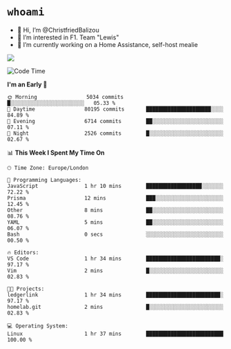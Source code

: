 # `whoami`

- 👋 Hi, I’m @ChristfriedBalizou
- 👀 I’m interested in F1. Team "Lewis"
- 🌱 I’m currently working on a Home Assistance, self-host mealie
<!--
- 💞️ I’m looking to collaborate on
- 📫 How to reach me /dev/stdin
-->


![](https://github-readme-stats.vercel.app/api?username=Christfriedbalizou&show_icons=true&hide_title=true&theme=solarized-dark&count_private=true&hide=stars)
<!-- 
  ![](https://github-readme-stats.vercel.app/api/top-langs/?username=Christfriedbalizou&show_icons=true&hide_title=true&theme=solarized-dark&layout=compact&show_icons=true&count_private=false)
-->


<!--START_SECTION:waka-->
![Code Time](http://img.shields.io/badge/Code%20Time-96%20hrs%2014%20mins-blue)

**I'm an Early 🐤** 

```text
🌞 Morning                5034 commits        █░░░░░░░░░░░░░░░░░░░░░░░░   05.33 % 
🌆 Daytime                80195 commits       █████████████████████░░░░   84.89 % 
🌃 Evening                6714 commits        ██░░░░░░░░░░░░░░░░░░░░░░░   07.11 % 
🌙 Night                  2526 commits        █░░░░░░░░░░░░░░░░░░░░░░░░   02.67 % 
```


📊 **This Week I Spent My Time On** 

```text
🕑︎ Time Zone: Europe/London

💬 Programming Languages: 
JavaScript               1 hr 10 mins        ██████████████████░░░░░░░   72.22 % 
Prisma                   12 mins             ███░░░░░░░░░░░░░░░░░░░░░░   12.45 % 
Other                    8 mins              ██░░░░░░░░░░░░░░░░░░░░░░░   08.76 % 
YAML                     5 mins              ██░░░░░░░░░░░░░░░░░░░░░░░   06.07 % 
Bash                     0 secs              ░░░░░░░░░░░░░░░░░░░░░░░░░   00.50 % 

🔥 Editors: 
VS Code                  1 hr 34 mins        ████████████████████████░   97.17 % 
Vim                      2 mins              █░░░░░░░░░░░░░░░░░░░░░░░░   02.83 % 

🐱‍💻 Projects: 
ledgerlink               1 hr 34 mins        ████████████████████████░   97.17 % 
homelab.git              2 mins              █░░░░░░░░░░░░░░░░░░░░░░░░   02.83 % 

💻 Operating System: 
Linux                    1 hr 37 mins        █████████████████████████   100.00 % 
```


<!--END_SECTION:waka-->


<!---
ChristfriedBalizou/ChristfriedBalizou is a ✨ special ✨ repository because its `README.md` (this file) appears on your GitHub profile.
You can click the Preview link to take a look at your changes.
--->
